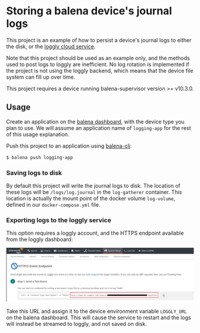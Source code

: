# Storing a balena device's journal logs

This project is an example of how to persist a device's
journal logs to either the disk, or the [loggly cloud service](https://www.loggly.com/).

Note that this project should be used as an example only,
and the methods used to post logs to loggly are inefficient.
No log rotation is implemented if the project is not using
the loggly backend, which means that the device file system
can fill up over time.

This project requires a device running balena-supervisor
version >= v10.3.0.

## Usage

Create an application on the [balena dashboard](https://dashboard.balena-cloud.com), with the
device type you plan to use. We will assume an application
name of `logging-app` for the rest of this usage
explanation.

Push this project to an application using
[balena-cli](https://github.com/balena-io/balena-cli):

```bash
$ balena push logging-app
```

### Saving logs to disk

By default this project will write the journal logs to disk.
The location of these logs will be `/logs/log.journal` in
the `log-gatherer` container. This location is actually the
mount point of the docker volume `log-volume`, defined in
our `docker-compose.yml` file.

### Exporting logs to the loggly service

This option requires a loggly account, and the HTTPS
endpoint available from the loggly dashboard:

![loggly-dashboard](images/loggly-endpoint.png)

Take this URL and assign it to the device environment
variable `LOGGLY_URL` on the balena dashboard. This will
cause the service to restart and the logs will instead be
streamed to loggly, and not saved on disk.

